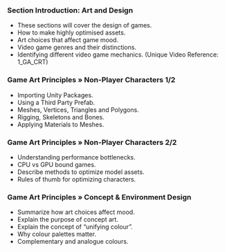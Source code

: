 ### Section Introduction: Art and Design ###

+ These sections will cover the design of games.
+ How to make highly optimised assets.
+ Art choices that affect game mood.
+ Video game genres and their distinctions.
+ Identifying different video game mechanics.
(Unique Video Reference: 1_GA_CRT)

### Game Art Principles »  Non-Player Characters 1/2 ###

+ Importing Unity Packages.
+ Using a Third Party Prefab.
+ Meshes, Vertices, Triangles and Polygons.
+ Rigging, Skeletons and Bones.
+ Applying Materials to Meshes.

### Game Art Principles »  Non-Player Characters 2/2 ###

+ Understanding performance bottlenecks.
+ CPU vs GPU bound games.
+ Describe methods to optimize model assets.
+ Rules of thumb for optimizing characters.

### Game Art Principles »  Concept & Environment Design ###

+ Summarize how art choices affect mood.
+ Explain the purpose of concept art.
+ Explain the concept of “unifying colour”.
+ Why colour palettes matter.
+ Complementary and analogue colours.
